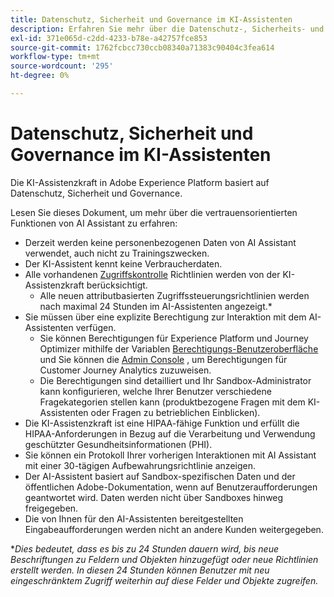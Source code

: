 ```yaml
---
title: Datenschutz, Sicherheit und Governance im KI-Assistenten
description: Erfahren Sie mehr über die Datenschutz-, Sicherheits- und Governance-Verfahren für AI Assistant.
exl-id: 371e065d-c2dd-4233-b78e-a42757fce853
source-git-commit: 1762fcbcc730ccb08340a71383c90404c3fea614
workflow-type: tm+mt
source-wordcount: '295'
ht-degree: 0%

---
```


# Datenschutz, Sicherheit und Governance im KI-Assistenten

Die KI-Assistenzkraft in Adobe Experience Platform basiert auf Datenschutz, Sicherheit und Governance.

Lesen Sie dieses Dokument, um mehr über die vertrauensorientierten Funktionen von AI Assistant zu erfahren:

* Derzeit werden keine personenbezogenen Daten von AI Assistant verwendet, auch nicht zu Trainingszwecken.
* Der KI-Assistent kennt keine Verbraucherdaten.
* Alle vorhandenen [Zugriffskontrolle](../access-control/home.md) Richtlinien werden von der KI-Assistenzkraft berücksichtigt.
   * Alle neuen attributbasierten Zugriffssteuerungsrichtlinien werden nach maximal 24 Stunden im AI-Assistenten angezeigt.*
* Sie müssen über eine explizite Berechtigung zur Interaktion mit dem AI-Assistenten verfügen.
   * Sie können Berechtigungen für Experience Platform und Journey Optimizer mithilfe der Variablen [Berechtigungs-Benutzeroberfläche](../access-control/abac/ui/permissions.md) und Sie können die [Admin Console](../access-control/ui/browse.md) , um Berechtigungen für Customer Journey Analytics zuzuweisen.
   * Die Berechtigungen sind detailliert und Ihr Sandbox-Administrator kann konfigurieren, welche Ihrer Benutzer verschiedene Fragekategorien stellen kann (produktbezogene Fragen mit dem KI-Assistenten oder Fragen zu betrieblichen Einblicken).
* Die KI-Assistenzkraft ist eine HIPAA-fähige Funktion und erfüllt die HIPAA-Anforderungen in Bezug auf die Verarbeitung und Verwendung geschützter Gesundheitsinformationen (PHI).
* Sie können ein Protokoll Ihrer vorherigen Interaktionen mit AI Assistant mit einer 30-tägigen Aufbewahrungsrichtlinie anzeigen.
* Der AI-Assistent basiert auf Sandbox-spezifischen Daten und der öffentlichen Adobe-Dokumentation, wenn auf Benutzeraufforderungen geantwortet wird. Daten werden nicht über Sandboxes hinweg freigegeben.
* Die von Ihnen für den AI-Assistenten bereitgestellten Eingabeaufforderungen werden nicht an andere Kunden weitergegeben.


**Dies bedeutet, dass es bis zu 24 Stunden dauern wird, bis neue Beschriftungen zu Feldern und Objekten hinzugefügt oder neue Richtlinien erstellt werden. In diesen 24 Stunden können Benutzer mit neu eingeschränktem Zugriff weiterhin auf diese Felder und Objekte zugreifen.*
